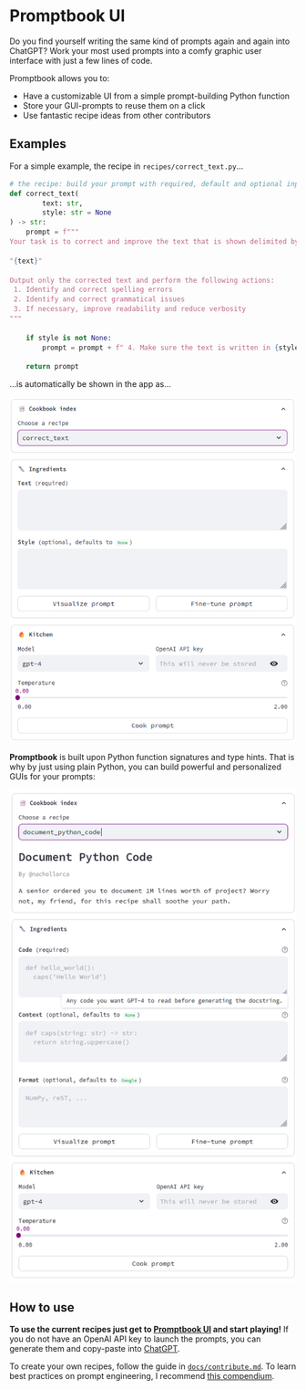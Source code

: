 # Promptbook UI

Do you find yourself writing the same kind of prompts again and again into ChatGPT?
Work your most used prompts into a comfy graphic user interface with just a few lines of code.

Promptbook allows you to:
 - Have a customizable UI from a simple prompt-building Python function
 - Store your GUI-prompts to reuse them on a click
 - Use fantastic recipe ideas from other contributors
 
## Examples
For a simple example, the recipe in `recipes/correct_text.py`...
```python
# the recipe: build your prompt with required, default and optional inputs
def correct_text(
        text: str,
        style: str = None
) -> str:
    prompt = f"""
Your task is to correct and improve the text that is shown delimited by quotation marks below.

"{text}"

Output only the corrected text and perform the following actions:
 1. Identify and correct spelling errors
 2. Identify and correct grammatical issues
 3. If necessary, improve readability and reduce verbosity
"""

    if style is not None:
        prompt = prompt + f" 4. Make sure the text is written in {style} style."

    return prompt
```
...is automatically be shown in the app as...

![Simple example](media/example.png)

**Promptbook** is built upon Python function signatures and type hints. That is why by just using plain Python, you can build powerful and personalized GUIs for your prompts:

![Complex example](media/example2.png)


## How to use
**To use the current recipes just get to [Promptbook UI](promptbook.streamlit.app) and start playing!** If you do not have an OpenAI API key to launch the prompts, you can generate them and copy-paste into [ChatGPT](ChatGPT).

To create your own recipes, follow the guide in [`docs/contribute.md`](docs/contribute.md). To learn best practices on prompt engineering, I recommend [this compendium](https://www.promptingguide.ai/introduction/tips).


